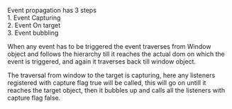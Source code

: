Event propagation has 3 steps  
	1. Event Capturing  
	2. Event On target  
	3. Event bubbling  

When any event has to be triggered the event traverses from Window object and follows the hierarchy till it reaches the actual dom on which the event is triggered, and again it traverses back till window object.
   
The traversal from window to the target is capturing, here any listeners registered with capture flag true will be called, this will go on untill it reaches the target object, then it bubbles up and calls all the listeners with capture flag false.

